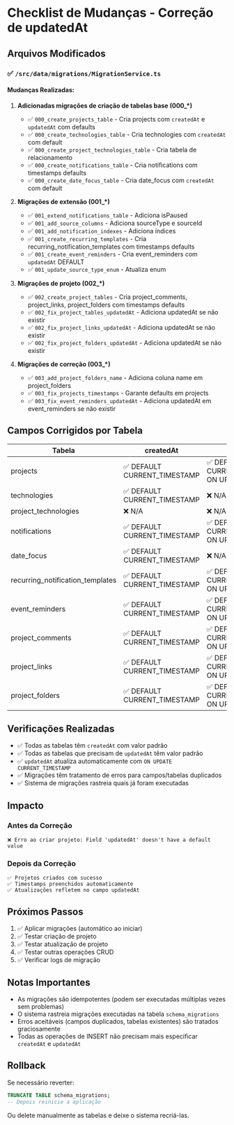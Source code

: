# Checklist de Mudanças - Correção de updatedAt

## Arquivos Modificados

### ✅ `/src/data/migrations/MigrationService.ts`

#### Mudanças Realizadas:

1. **Adicionadas migrações de criação de tabelas base (000_*)**
   - ✅ `000_create_projects_table` - Cria projects com `createdAt` e `updatedAt` com defaults
   - ✅ `000_create_technologies_table` - Cria technologies com `createdAt` com default
   - ✅ `000_create_project_technologies_table` - Cria tabela de relacionamento
   - ✅ `000_create_notifications_table` - Cria notifications com timestamps defaults
   - ✅ `000_create_date_focus_table` - Cria date_focus com `createdAt` com default

2. **Migrações de extensão (001_*)**
   - ✅ `001_extend_notifications_table` - Adiciona isPaused
   - ✅ `001_add_source_columns` - Adiciona sourceType e sourceId
   - ✅ `001_add_notification_indexes` - Adiciona índices
   - ✅ `001_create_recurring_templates` - Cria recurring_notification_templates com timestamps defaults
   - ✅ `001_create_event_reminders` - Cria event_reminders com `updatedAt` DEFAULT
   - ✅ `001_update_source_type_enum` - Atualiza enum

3. **Migrações de projeto (002_*)**
   - ✅ `002_create_project_tables` - Cria project_comments, project_links, project_folders com timestamps defaults
   - ✅ `002_fix_project_tables_updatedAt` - Adiciona updatedAt se não existir
   - ✅ `002_fix_project_links_updatedAt` - Adiciona updatedAt se não existir
   - ✅ `002_fix_project_folders_updatedAt` - Adiciona updatedAt se não existir

4. **Migrações de correção (003_*)**
   - ✅ `003_add_project_folders_name` - Adiciona coluna name em project_folders
   - ✅ `003_fix_projects_timestamps` - Garante defaults em projects
   - ✅ `003_fix_event_reminders_updatedAt` - Adiciona updatedAt em event_reminders se não existir

## Campos Corrigidos por Tabela

| Tabela | createdAt | updatedAt | Status |
|--------|-----------|-----------|--------|
| projects | ✅ DEFAULT CURRENT_TIMESTAMP | ✅ DEFAULT CURRENT_TIMESTAMP ON UPDATE | ✅ |
| technologies | ✅ DEFAULT CURRENT_TIMESTAMP | ❌ N/A | ✅ |
| project_technologies | ❌ N/A | ❌ N/A | ✅ |
| notifications | ✅ DEFAULT CURRENT_TIMESTAMP | ✅ DEFAULT CURRENT_TIMESTAMP ON UPDATE | ✅ |
| date_focus | ✅ DEFAULT CURRENT_TIMESTAMP | ❌ N/A | ✅ |
| recurring_notification_templates | ✅ DEFAULT CURRENT_TIMESTAMP | ✅ DEFAULT CURRENT_TIMESTAMP ON UPDATE | ✅ |
| event_reminders | ✅ DEFAULT CURRENT_TIMESTAMP | ✅ DEFAULT CURRENT_TIMESTAMP ON UPDATE | ✅ |
| project_comments | ✅ DEFAULT CURRENT_TIMESTAMP | ✅ DEFAULT CURRENT_TIMESTAMP ON UPDATE | ✅ |
| project_links | ✅ DEFAULT CURRENT_TIMESTAMP | ✅ DEFAULT CURRENT_TIMESTAMP ON UPDATE | ✅ |
| project_folders | ✅ DEFAULT CURRENT_TIMESTAMP | ✅ DEFAULT CURRENT_TIMESTAMP ON UPDATE | ✅ |

## Verificações Realizadas

- ✅ Todas as tabelas têm `createdAt` com valor padrão
- ✅ Todas as tabelas que precisam de `updatedAt` têm valor padrão
- ✅ `updatedAt` atualiza automaticamente com `ON UPDATE CURRENT_TIMESTAMP`
- ✅ Migrações têm tratamento de erros para campos/tabelas duplicados
- ✅ Sistema de migrações rastreia quais já foram executadas

## Impacto

### Antes da Correção
```
❌ Erro ao criar projeto: Field 'updatedAt' doesn't have a default value
```

### Depois da Correção
```
✅ Projetos criados com sucesso
✅ Timestamps preenchidos automaticamente
✅ Atualizações refletem no campo updatedAt
```

## Próximos Passos

1. ✅ Aplicar migrações (automático ao iniciar)
2. ✅ Testar criação de projeto
3. ✅ Testar atualização de projeto
4. ✅ Testar outras operações CRUD
5. ✅ Verificar logs de migração

## Notas Importantes

- As migrações são idempotentes (podem ser executadas múltiplas vezes sem problemas)
- O sistema rastreia migrações executadas na tabela `schema_migrations`
- Erros aceitáveis (campos duplicados, tabelas existentes) são tratados graciosamente
- Todas as operações de INSERT não precisam mais especificar `createdAt` e `updatedAt`

## Rollback

Se necessário reverter:
```sql
TRUNCATE TABLE schema_migrations;
-- Depois reinicie a aplicação
```

Ou delete manualmente as tabelas e deixe o sistema recriá-las.
